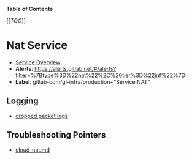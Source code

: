 <!-- MARKER: do not edit this section directly. Edit services/service-catalog.yml then run scripts/generate-docs -->

**Table of Contents**

[[_TOC_]]

#  Nat Service
* [Service Overview](https://dashboards.gitlab.net/d/nat-main/nat-overview)
* **Alerts**: https://alerts.gitlab.net/#/alerts?filter=%7Btype%3D%22nat%22%2C%20tier%3D%22inf%22%7D
* **Label**: gitlab-com/gl-infra/production~"Service:NAT"

## Logging

* [dropped packet logs](https://cloudlogging.app.goo.gl/XvxRJx3ECzThD87x7)

## Troubleshooting Pointers

* [cloud-nat.md](cloud-nat.md)
<!-- END_MARKER -->

<!-- ## Summary -->

<!-- ## Architecture -->

<!-- ## Performance -->

<!-- ## Scalability -->

<!-- ## Availability -->

<!-- ## Durability -->

<!-- ## Security/Compliance -->

<!-- ## Monitoring/Alerting -->

<!-- ## Links to further Documentation -->
